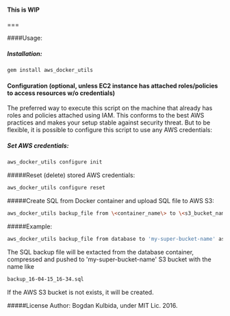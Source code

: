 #### This is WIP

===

####Usage:

##### Installation:
```bash
gem install aws_docker_utils
```
#### Configuration (optional, unless EC2 instance has attached roles/policies to access resources w/o credentials)

The preferred way to execute this script on the machine that already has roles and policies attached using IAM. This conforms to the best AWS practices and makes your setup stable against security threat. But to be flexible, it is possible to configure this script to use any AWS credentials:

##### Set AWS credentials:
```bash
aws_docker_utils configure init
```

#####Reset (delete) stored AWS credentials:
```bash
aws_docker_utils configure reset
```
#####Create SQL from Docker container and upload SQL file to AWS S3:
```bash
aws_docker_utils backup_file from \<container_name\> to \<s3_bucket_name\> as 'backup_database' using \<cmd\>
```

#####Example:
```bash
aws_docker_utils backup_file from database to 'my-super-bucket-name' as 'backup' using "pg_dump -U postgres -O my_app_production"
```

The SQL backup file will be extacted from the database container, compressed and pushed to 'my-super-bucket-name' S3 bucket with the name like
```bash
backup_16-04-15_16-34.sql
```

If the AWS S3 bucket is not exists, it will be created.

#####License
Author: Bogdan Kulbida, under MIT Lic. 2016.
